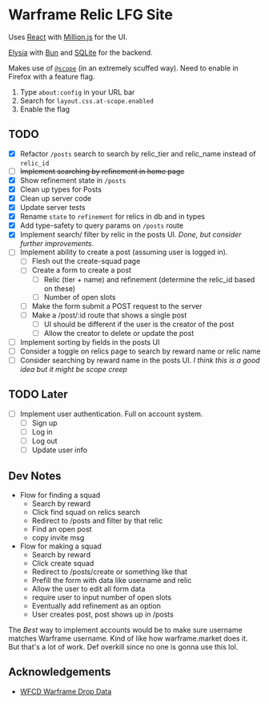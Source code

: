# Warframe Relic LFG Site

Uses [React](https://react.dev/) with [Million.js](https://million.dev/) for the UI.

[Elysia](https://elysiajs.com) with [Bun](https://bun.sh) and [SQLite](https://bun.sh/docs/api/sqlite) for the backend.

Makes use of [`@scope`](https://developer.mozilla.org/en-US/docs/Web/CSS/@scope) (in an extremely scuffed way). Need to enable in Firefox with a feature flag.

1. Type `about:config` in your URL bar
2. Search for `layout.css.at-scope.enabled`
3. Enable the flag

## TODO

- [x] Refactor `/posts` search to search by relic_tier and relic_name instead of `relic_id`
- [ ] ~~Implement searching by refinement in home page~~
- [x] Show refinement state in `/posts`
- [x] Clean up types for Posts
- [x] Clean up server code
- [x] Update server tests
- [x] Rename `state` to `refinement` for relics in db and in types
- [x] Add type-safety to query params on `/posts` route
- [x] Implement search/ filter by relic in the posts UI. *Done, but consider further improvements.*
- [ ] Implement ability to create a post (assuming user is logged in).
  - [ ] Flesh out the create-squad page
  - [ ] Create a form to create a post
    - [ ] Relic (tier + name) and refinement (determine the relic_id based on these)
    - [ ] Number of open slots
  - [ ] Make the form submit a POST request to the server
  - [ ] Make a /post/:id route that shows a single post
    - [ ] UI should be different if the user is the creator of the post
    - [ ] Allow the creator to delete or update the post
- [ ] Implement sorting by fields in the posts UI
- [ ] Consider a toggle on relics page to search by reward name or relic name
- [ ] Consider searching by reward name in the posts UI. *I think this is a good idea but it might be scope creep*

## TODO Later

- [ ] Implement user authentication. Full on account system.
  - [ ] Sign up
  - [ ] Log in
  - [ ] Log out
  - [ ] Update user info

## Dev Notes

- Flow for finding a squad
  - Search by reward
  - Click find squad on relics search
  - Redirect to /posts and filter by that relic
  - Find an open post
  - copy invite msg
- Flow for making a squad
  - Search by reward
  - Click create squad
  - Redirect to /posts/create or something like that
  - Prefill the form with data like username and relic
  - Allow the user to edit all form data
  - require user to input number of open slots
  - Eventually add refinement as an option
  - User creates post, post shows up in /posts

The *Best* way to implement accounts would be to make sure username matches Warframe username. 
Kind of like how warframe.market does it.
But that's a lot of work. Def overkill since no one is gonna use this lol.

## Acknowledgements

- [WFCD Warframe Drop Data](https://github.com/WFCD/warframe-drop-data#api-endpoints)
